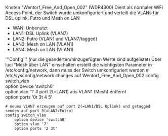 Knoten "Wentorf_Free_And_Open_002" (WDR4300)
Dient als normaler WiFi Access Point, der Switch wurde umkonfiguriert und verteilt die VLANs für DSL uplink, Futro und Mesh on LAN
* WAN: Unbenutzt
* LAN1: DSL Uplink (VLAN7)
* LAN2: Futro (VLAN1 und VLAN7/tagged)
* LAN3: Mesh on LAN (VLAN1)
* LAN4: Mesh on LAN (VLAN1)

'''Config''' (nur die geänderten/hinzugefügten Werte sind aufgelistet)
Über luci "Mesh über LAN" einschalten erstellt die wichtigsten Parameter in /etc/config/network, dann muss der Switch umkonfiguriert werden
    # /etc/sysconfig/network changes auf Wentorf_Free_And_Open_002
    config switch_vlan                        
        option device 'switch0'           
        option vlan '1'
        # port 2(=LAN1) aus VLAN1 (Mesh) entfernt                   
        option ports '0t 3t 4 5' 
    
    # neues VLAN7 erzeugen auf port 2(=LAN1/DSL Uplink) und getagged senden auf port 3(=LAN2/Futro)
    config switch_vlan                        
        option device 'switch0'           
        option vlan '7'                   
        option ports '2 3t'
